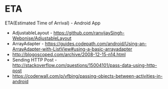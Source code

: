 # ETA
ETA(Estimated Time of Arrival) - Android App
- AdjustableLayout - https://github.com/ranvijaySingh-Webonise/AdjustableLayout
- ArrayAdapter - https://guides.codepath.com/android/Using-an-ArrayAdapter-with-ListView#using-a-basic-arrayadapter
- http://blogoscoped.com/archive/2008-12-15-n14.html
- Sending HTTP Post - http://stackoverflow.com/questions/15004101/pass-data-using-http-post
- https://coderwall.com/p/vfbing/passing-objects-between-activities-in-android

